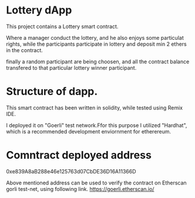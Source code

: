 # Lottery dApp

This project contains a Lottery smart contract.

Where a manager conduct the lottery, and he also enjoys some particulat rights, while the participants participate in lottery and deposit min 2 ethers in the contract.

finally a random participant are being choosen, and all the contract balance transfered to that particular lottery winner participant.

# Structure of dapp.

This smart contract has been written in solidity, while tested using Remix IDE.

I deployed it on "Goerli" test network.Ffor this purpose I utilized "Hardhat", which is a recommended development enviornment for etherereum.

# Comntract deployed address

0xe839A8aB288e46e125763d07CbDE36D16A11366D

Above mentioned address can be used to verify the contract on Etherscan gorli test-net, using following link.
https://goerli.etherscan.io/
